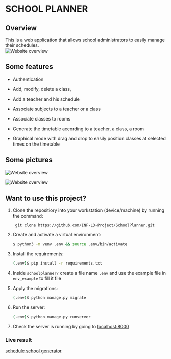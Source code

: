 # <b>SCHOOL PLANNER</b>
## <b>Overview</b>
This is  a web application that allows school administrators to easily manage their schedules.
<br>
![Website overview](./core/static/images/overview.png)



## **Some features** 

- Authentication 

- Add, modify, delete a class,
- Add a teacher and his schedule
- Associate subjects to a teacher or a class
- Associate classes to rooms
- Generate the timetable according to a teacher, a class, a room
- Graphical mode with drag and drop to easily position classes at selected times on the timetable



## Some pictures

![Website overview](./screenshots/overview.png)

![Website overview](./screenshots/overview.png)


## Want to use this project?

1. Clone the repositiory into your workstation (device/machine) by running the command: <br>

        git clone https://github.com/INF-L3-Project/SchoolPlanner.git


2. Create and activate a virtual environment:

   ```sh
   $ python3 -m venv .env && source .env/bin/activate
   ```

3. Install the requirements:

   ```sh
   (.env)$ pip install -r requirements.txt
   ```

4. Inside `schoolplanner/` create a file name `.env` and use the example file in `env_example` to fill it file

   
   
4. Apply the migrations:

   ```sh
   (.env)$ python manage.py migrate
   ```
   
   
   
6. Run the server:

   ```sh
   (.env)$ python manage.py runserver
   ```


7. Check the server is running by going to [localhost:8000](http://127.0.0.1:8000)



### **Live result**

[schedule school generator](https://schedule-school-generator.herokuapp.com/)
